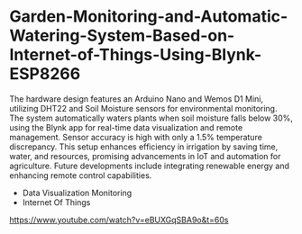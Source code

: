 # Garden-Monitoring-and-Automatic-Watering-System-Based-on-Internet-of-Things-Using-Blynk-ESP8266
The hardware design features an Arduino Nano and Wemos D1 Mini, utilizing DHT22 and Soil Moisture sensors for environmental monitoring. The system automatically waters plants when soil moisture falls below 30%, using the Blynk app for real-time data visualization and remote management. Sensor accuracy is high with only a 1.5% temperature discrepancy. This setup enhances efficiency in irrigation by saving time, water, and resources, promising advancements in IoT and automation for agriculture. Future developments include integrating renewable energy and enhancing remote control capabilities.

- Data Visualization Monitoring
- Internet Of Things

https://www.youtube.com/watch?v=eBUXGqSBA9o&t=60s
